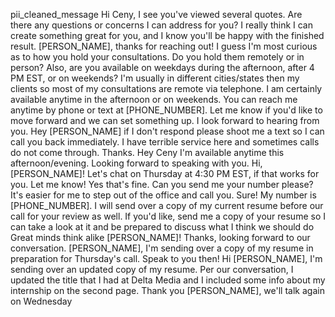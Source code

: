 pii_cleaned_message    Hi Ceny, I see you've viewed several quotes. Are there any questions or concerns I can address for you? I really think I can create something great for you, and I know you'll be happy with the finished result. [PERSON_NAME], thanks for reaching out! I guess I'm most curious as to how you hold your consultations. Do you hold them remotely or in person? Also, are you available on weekdays during the afternoon, after 4 PM EST, or on weekends? I'm usually in different cities/states then my clients so most of my consultations are remote via telephone. I am certainly available anytime in the afternoon or on weekends. You can reach me anytime by phone or text at [PHONE_NUMBER]. Let me know if you'd like to move forward and we can set something up. I look forward to hearing from you. Hey [PERSON_NAME] if I don't respond please shoot me a text so I can call you back immediately. I have terrible service here and sometimes calls do not come through. Thanks. Hey Ceny I'm available anytime this afternoon/evening. Looking forward to speaking with you. Hi, [PERSON_NAME]! Let's chat on Thursday at 4:30 PM EST, if that works for you. Let me know! Yes that's fine. Can you send me your number please? It's easier for me to step out of the office and call you. Sure! My number is [PHONE_NUMBER]. I will send over a copy of my current resume before our call for your review as well. If you'd like, send me a copy of your resume so I can take a look at it and be prepared to discuss what I think we should do  Great minds think alike [PERSON_NAME]! Thanks, looking forward to our conversation. [PERSON_NAME], I'm sending over a copy of my resume in preparation for Thursday's call. Speak to you then! Hi [PERSON_NAME], I'm sending over an updated copy of my resume. Per our conversation, I updated the title that I had at Delta Media and I included some info about my internship on the second page. Thank you [PERSON_NAME], we'll talk again on Wednesday 

